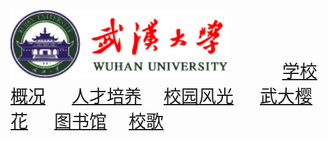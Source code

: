 
<html xmlns="http://www.w3.org/1999/xhtml">
<head>
<meta http-equiv="Content-Type" content="text/html; charset=utf-8" />
<title>无标题文档</title>
<style type="text/css">
.css1 {
	font-family: "华文新魏";
	font-size: 24px;
	color: #00C;
}
.css1 {
	font-family: "华文新魏";
	font-size: 28px;
	color: #00F;
}
</style></head>

<body>
<img src="logo.png" width="348" height="108" />&nbsp;
&nbsp;&nbsp; &nbsp;&nbsp; &nbsp;&nbsp; &nbsp;&nbsp; &nbsp;&nbsp; &nbsp;&nbsp; &nbsp; <span class="css1"><a href="学校概况.html" target="new">学校概况</a>&nbsp;
&nbsp;&nbsp; &nbsp;<a href="人才培养.html" target="new">人才培养</a>&nbsp;&nbsp;&nbsp; &nbsp;<a href="风光.html" target="new">校园风光</a>&nbsp;&nbsp;&nbsp;&nbsp;&nbsp;&nbsp;<a href="樱花.html" target="new">武大樱花</a>&nbsp;&nbsp;&nbsp;&nbsp;&nbsp;&nbsp;<a href="图书馆.html" target="new">图书馆</a>&nbsp;&nbsp;&nbsp; &nbsp;<a href="校歌1.html" target="new">校歌</a></span>
</body>
</html>
